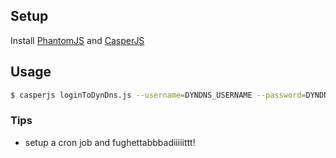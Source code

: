 ## Setup

Install [PhantomJS](http://phantomjs.org/download.html) and [CasperJS](http://casperjs.org/installation.html)

## Usage

```bash
$ casperjs loginToDynDns.js --username=DYNDNS_USERNAME --password=DYNDNS_PASSWORD
```

### Tips

- setup a cron job and fughettabbbadiiiiittt!
